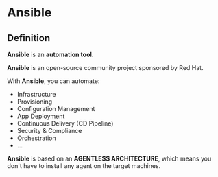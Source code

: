 # Ansible

## Definition
**Ansible** is an **automation tool**.

**Ansible** is an open-source community project sponsored by Red Hat.

With **Ansible**, you can automate:
- Infrastructure
- Provisioning
- Configuration Management
- App Deployment
- Continuous Delivery (CD Pipeline)
- Security & Compliance
- Orchestration
- ...

**Ansible** is based on an **AGENTLESS ARCHITECTURE**, which means you don't have to install any agent on the target machines.